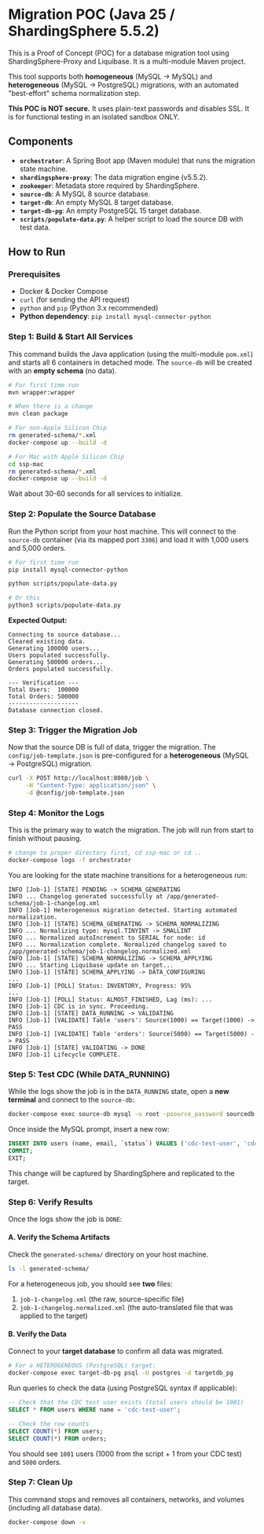 # Migration POC (Java 25 / ShardingSphere 5.5.2)

This is a Proof of Concept (POC) for a database migration tool using ShardingSphere-Proxy and Liquibase. It is a multi-module Maven project.

This tool supports both **homogeneous** (MySQL $\rightarrow$ MySQL) and **heterogeneous** (MySQL $\rightarrow$ PostgreSQL) migrations, with an automated "best-effort" schema normalization step.

**This POC is NOT secure.** It uses plain-text passwords and disables SSL. It is for functional testing in an isolated sandbox ONLY.

## Components

* **`orchestrator`**: A Spring Boot app (Maven module) that runs the migration state machine.
* **`shardingsphere-proxy`**: The data migration engine (v5.5.2).
* **`zookeeper`**: Metadata store required by ShardingSphere.
* **`source-db`**: A MySQL 8 source database.
* **`target-db`**: An empty MySQL 8 target database.
* **`target-db-pg`**: An empty PostgreSQL 15 target database.
* **`scripts/populate-data.py`**: A helper script to load the source DB with test data.

## How to Run

### Prerequisites

* Docker & Docker Compose
* `curl` (for sending the API request)
* `python` and `pip` (Python 3.x recommended)
* **Python dependency**: `pip install mysql-connector-python`

### Step 1: Build & Start All Services

This command builds the Java application (using the multi-module `pom.xml`) and starts all 6 containers in detached mode. The `source-db` will be created with an **empty schema** (no data).

```bash
# For first time run
mvn wrapper:wrapper

# When there is a change
mvn clean package

# For non-Apple Silicon Chip
rm generated-schema/*.xml
docker-compose up --build -d

# For Mac with Apple Silicon Chip
cd ssp-mac
rm generated-schema/*.xml
docker-compose up --build -d
````

Wait about 30-60 seconds for all services to initialize.

### Step 2: Populate the Source Database

Run the Python script from your host machine. This will connect to the `source-db` container (via its mapped port `3306`) and load it with 1,000 users and 5,000 orders.

```bash
# For first time run
pip install mysql-connector-python

python scripts/populate-data.py

# Or this
python3 scripts/populate-data.py
```

**Expected Output:**

```
Connecting to source database...
Cleared existing data.
Generating 100000 users...
Users populated successfully.
Generating 500000 orders...
Orders populated successfully.

--- Verification ---
Total Users:  100000
Total Orders: 500000
--------------------
Database connection closed.
```

### Step 3: Trigger the Migration Job

Now that the source DB is full of data, trigger the migration. The `config/job-template.json` is pre-configured for a **heterogeneous** (MySQL $\rightarrow$ PostgreSQL) migration.

```bash
curl -X POST http://localhost:8080/job \
     -H "Content-Type: application/json" \
     -d @config/job-template.json
```

### Step 4: Monitor the Logs

This is the primary way to watch the migration. The job will run from start to finish without pausing.

```bash
# change to proper directory first, cd ssp-mac or cd ..
docker-compose logs -f orchestrator
```

You are looking for the state machine transitions for a heterogeneous run:

```
INFO [Job-1] [STATE] PENDING -> SCHEMA_GENERATING
INFO ... Changelog generated successfully at /app/generated-schema/job-1-changelog.xml
INFO [Job-1] Heterogeneous migration detected. Starting automated normalization.
INFO [Job-1] [STATE] SCHEMA_GENERATING -> SCHEMA_NORMALIZING
INFO ... Normalizing type: mysql.TINYINT -> SMALLINT
INFO ... Normalized autoIncrement to SERIAL for node: id
INFO ... Normalization complete. Normalized changelog saved to /app/generated-schema/job-1-changelog.normalized.xml
INFO [Job-1] [STATE] SCHEMA_NORMALIZING -> SCHEMA_APPLYING
INFO ... Starting Liquibase update on target...
INFO [Job-1] [STATE] SCHEMA_APPLYING -> DATA_CONFIGURING
...
INFO [Job-1] [POLL] Status: INVENTORY, Progress: 95%
...
INFO [Job-1] [POLL] Status: ALMOST_FINISHED, Lag (ms): ...
INFO [Job-1] CDC is in sync. Proceeding.
INFO [Job-1] [STATE] DATA_RUNNING -> VALIDATING
INFO [Job-1] [VALIDATE] Table 'users': Source(1000) == Target(1000) -> PASS
INFO [Job-1] [VALIDATE] Table 'orders': Source(5000) == Target(5000) -> PASS
INFO [Job-1] [STATE] VALIDATING -> DONE
INFO [Job-1] Lifecycle COMPLETE.
```

### Step 5: Test CDC (While DATA\_RUNNING)

While the logs show the job is in the `DATA_RUNNING` state, open a **new terminal** and connect to the `source-db`:

```bash
docker-compose exec source-db mysql -u root -psource_password sourcedb
```

Once inside the MySQL prompt, insert a new row:

```sql
INSERT INTO users (name, email, `status`) VALUES ('cdc-test-user', 'cdc@example.com', 1);
COMMIT;
EXIT;
```

This change will be captured by ShardingSphere and replicated to the target.

### Step 6: Verify Results

Once the logs show the job is `DONE`:

#### A. Verify the Schema Artifacts

Check the `generated-schema/` directory on your host machine.

```bash
ls -l generated-schema/
```

For a heterogeneous job, you should see **two** files:

1.  `job-1-changelog.xml` (the raw, source-specific file)
2.  `job-1-changelog.normalized.xml` (the auto-translated file that was applied to the target)

#### B. Verify the Data

Connect to your **target database** to confirm all data was migrated.

```bash
# For a HETEROGENEOUS (PostgreSQL) target:
docker-compose exec target-db-pg psql -U postgres -d targetdb_pg
```

Run queries to check the data (using PostgreSQL syntax if applicable):

```sql
-- Check that the CDC test user exists (total users should be 1001)
SELECT * FROM users WHERE name = 'cdc-test-user';

-- Check the row counts
SELECT COUNT(*) FROM users;
SELECT COUNT(*) FROM orders;
```

You should see `1001` users (1000 from the script + 1 from your CDC test) and `5000` orders.

### Step 7: Clean Up

This command stops and removes all containers, networks, and volumes (including all database data).

```bash
docker-compose down -v
```